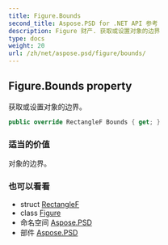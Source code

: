 ```yaml
---
title: Figure.Bounds
second_title: Aspose.PSD for .NET API 参考
description: Figure 财产. 获取或设置对象的边界
type: docs
weight: 20
url: /zh/net/aspose.psd/figure/bounds/
---
```

## Figure.Bounds property

获取或设置对象的边界。

```csharp
public override RectangleF Bounds { get; }
```

### 适当的价值

对象的边界。

### 也可以看看

* struct [RectangleF](../../rectanglef/)
* class [Figure](../)
* 命名空间 [Aspose.PSD](../../figure/)
* 部件 [Aspose.PSD](../../../)



